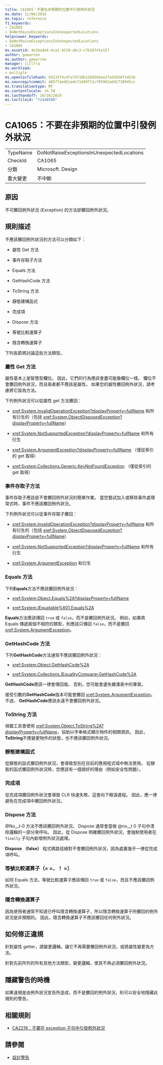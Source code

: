 ```yaml
---
title: CA1065：不要在非預期的位置中引發例外狀況
ms.date: 11/04/2016
ms.topic: reference
f1_keywords:
- CA1065
- DoNotRaiseExceptionsInUnexpectedLocations
helpviewer_keywords:
- DoNotRaiseExceptionsInUnexpectedLocations
- CA1065
ms.assetid: 4e1bade4-4ca2-4219-abc3-c7b2d741e157
author: gewarren
ms.author: gewarren
manager: jillfra
ms.workload:
- multiple
ms.openlocfilehash: 93233f4c4fe7d718b128d569ae2fa55858f2453b
ms.sourcegitcommit: 485ffaedb1ade71490f11cf05962add1718945cc
ms.translationtype: MT
ms.contentlocale: zh-TW
ms.lasthandoff: 10/16/2019
ms.locfileid: "72440590"
---
```

# <a name="ca1065-do-not-raise-exceptions-in-unexpected-locations"></a>CA1065：不要在非預期的位置中引發例外狀況

|||
|-|-|
|TypeName|DoNotRaiseExceptionsInUnexpectedLocations|
|CheckId|CA1065|
|分類|Microsoft. Design|
|重大變更|不中斷|

## <a name="cause"></a>原因

不可擲回例外狀況 (Exception) 的方法卻擲回例外狀況。

## <a name="rule-description"></a>規則描述

不應該擲回例外狀況的方法可以分類如下：

- 屬性 Get 方法

- 事件存取子方法

- Equals 方法

- GetHashCode 方法

- ToString 方法

- 靜態建構函式

- 完成項

- Dispose 方法

- 等號比較運算子

- 隱含轉換運算子

下列各節將討論這些方法類型。

### <a name="property-get-methods"></a>屬性 Get 方法

屬性基本上是智慧型欄位。 因此，它們的行為應該會盡可能像欄位一樣。 欄位不會擲回例外狀況，而且兩者都不應該是屬性。 如果您的屬性擲回例外狀況，請考慮將它設為方法。

下列例外狀況可以從屬性 get 方法擲回：

- <xref:System.InvalidOperationException?displayProperty=fullName> 和所有衍生的（包括 <xref:System.ObjectDisposedException?displayProperty=fullName>）

- <xref:System.NotSupportedException?displayProperty=fullName> 和所有衍生

- <xref:System.ArgumentException?displayProperty=fullName> （僅從索引的 get 取得）

- <xref:System.Collections.Generic.KeyNotFoundException> （僅從索引的 get 取得）

### <a name="event-accessor-methods"></a>事件存取子方法

事件存取子應該是不會擲回例外狀況的簡單作業。 當您嘗試加入或移除事件處理常式時，事件不應該擲回例外狀況。

下列例外狀況可以從事件存取子擲回：

- <xref:System.InvalidOperationException?displayProperty=fullName> 和所有衍生的（包括 <xref:System.ObjectDisposedException?displayProperty=fullName>）

- <xref:System.NotSupportedException?displayProperty=fullName> 和所有衍生

- <xref:System.ArgumentException> 和衍生

### <a name="equals-methods"></a>Equals 方法

下列**Equals**方法不應該擲回例外狀況：

- <xref:System.Object.Equals%2A?displayProperty=fullName>

- <xref:System.IEquatable%601.Equals%2A>

**Equals**方法應該傳回 `true` 或 `false`，而不是擲回例外狀況。 例如，如果將 Equals 傳遞兩個不相符的類型，則應該只傳回 `false`，而不是擲回 <xref:System.ArgumentException>。

### <a name="gethashcode-methods"></a>GetHashCode 方法

下列**GetHashCode**方法通常不應該擲回例外狀況：

- <xref:System.Object.GetHashCode%2A>

- <xref:System.Collections.IEqualityComparer.GetHashCode%2A>

**GetHashCode**應該一律會傳回值。 否則，您可能會遺失雜湊表中的專案。

接受引數的**GetHashCode**版本可能會擲回 <xref:System.ArgumentException>。 不過， **GetHashCode**應該永遠不會擲回例外狀況。

### <a name="tostring-methods"></a>ToString 方法

偵錯工具會使用 <xref:System.Object.ToString%2A?displayProperty=fullName>，協助以字串格式顯示物件的相關資訊。 因此， **ToString**不應變更物件的狀態，也不應該擲回例外狀況。

### <a name="static-constructors"></a>靜態建構函式

從靜態的函式擲回例外狀況，會導致型別在目前的應用程式域中無法使用。 從靜態的函式擲回例外狀況時，您應該有一個很好的理由（例如安全性問題）。

### <a name="finalizers"></a>完成項

從完成項擲回例外狀況會導致 CLR 快速失敗，這會向下眼淚進程。 因此，應一律避免在完成項中擲回例外狀況。

### <a name="dispose-methods"></a>Dispose 方法

@No__t-0 方法不應該擲回例外狀況。 Dispose 通常會當做 @no__t 0 子句中清除邏輯的一部分來呼叫。 因此，從 Dispose 明確擲回例外狀況，會強制使用者在 `finally` 子句內新增例外狀況處理。

**Dispose （false）** 程式碼路徑絕對不會擲回例外狀況，因為處置幾乎一律從完成項呼叫。

### <a name="equality-operators--"></a>等號比較運算子（= =、！ =）

如同 Equals 方法，等號比較運算子應該傳回 `true` 或 `false`，而且不應該擲回例外狀況。

### <a name="implicit-cast-operators"></a>隱含轉換運算子

因為使用者通常不知道已呼叫隱含轉換運算子，所以隱含轉換運算子所擲回的例外狀況是非預期的。 因此，隱含轉換運算子不應該擲回任何例外狀況。

## <a name="how-to-fix-violations"></a>如何修正違規

針對屬性 getter，請變更邏輯，讓它不再需要擲回例外狀況，或將屬性變更為方法。

針對先前所列的所有其他方法類型，變更邏輯，使其不再必須擲回例外狀況。

## <a name="when-to-suppress-warnings"></a>隱藏警告的時機

如果違規是由例外狀況宣告所造成，而不是擲回的例外狀況，則可以安全地隱藏此規則的警告。

## <a name="related-rules"></a>相關規則

- [CA2219：不要在 exception 子句中引發例外狀況](../code-quality/ca2219.md)

## <a name="see-also"></a>請參閱

- [設計警告](../code-quality/design-warnings.md)
